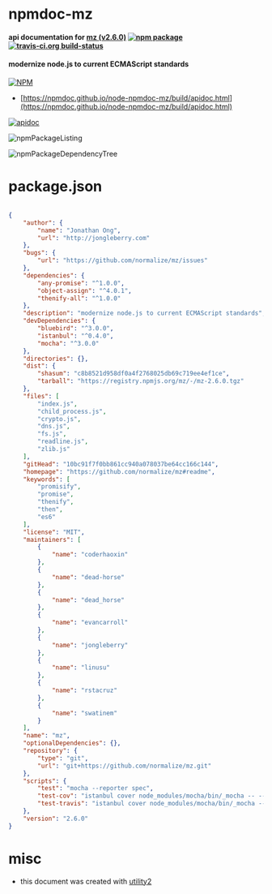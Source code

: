 # npmdoc-mz

#### api documentation for  [mz (v2.6.0)](https://github.com/normalize/mz#readme)  [![npm package](https://img.shields.io/npm/v/npmdoc-mz.svg?style=flat-square)](https://www.npmjs.org/package/npmdoc-mz) [![travis-ci.org build-status](https://api.travis-ci.org/npmdoc/node-npmdoc-mz.svg)](https://travis-ci.org/npmdoc/node-npmdoc-mz)

#### modernize node.js to current ECMAScript standards

[![NPM](https://nodei.co/npm/mz.png?downloads=true&downloadRank=true&stars=true)](https://www.npmjs.com/package/mz)

- [https://npmdoc.github.io/node-npmdoc-mz/build/apidoc.html](https://npmdoc.github.io/node-npmdoc-mz/build/apidoc.html)

[![apidoc](https://npmdoc.github.io/node-npmdoc-mz/build/screenCapture.buildCi.browser.%252Ftmp%252Fbuild%252Fapidoc.html.png)](https://npmdoc.github.io/node-npmdoc-mz/build/apidoc.html)

![npmPackageListing](https://npmdoc.github.io/node-npmdoc-mz/build/screenCapture.npmPackageListing.svg)

![npmPackageDependencyTree](https://npmdoc.github.io/node-npmdoc-mz/build/screenCapture.npmPackageDependencyTree.svg)



# package.json

```json

{
    "author": {
        "name": "Jonathan Ong",
        "url": "http://jongleberry.com"
    },
    "bugs": {
        "url": "https://github.com/normalize/mz/issues"
    },
    "dependencies": {
        "any-promise": "^1.0.0",
        "object-assign": "^4.0.1",
        "thenify-all": "^1.0.0"
    },
    "description": "modernize node.js to current ECMAScript standards",
    "devDependencies": {
        "bluebird": "^3.0.0",
        "istanbul": "^0.4.0",
        "mocha": "^3.0.0"
    },
    "directories": {},
    "dist": {
        "shasum": "c8b8521d958df0a4f2768025db69c719ee4ef1ce",
        "tarball": "https://registry.npmjs.org/mz/-/mz-2.6.0.tgz"
    },
    "files": [
        "index.js",
        "child_process.js",
        "crypto.js",
        "dns.js",
        "fs.js",
        "readline.js",
        "zlib.js"
    ],
    "gitHead": "10bc91f7f0bb861cc940a078037be64cc166c144",
    "homepage": "https://github.com/normalize/mz#readme",
    "keywords": [
        "promisify",
        "promise",
        "thenify",
        "then",
        "es6"
    ],
    "license": "MIT",
    "maintainers": [
        {
            "name": "coderhaoxin"
        },
        {
            "name": "dead-horse"
        },
        {
            "name": "dead_horse"
        },
        {
            "name": "evancarroll"
        },
        {
            "name": "jongleberry"
        },
        {
            "name": "linusu"
        },
        {
            "name": "rstacruz"
        },
        {
            "name": "swatinem"
        }
    ],
    "name": "mz",
    "optionalDependencies": {},
    "repository": {
        "type": "git",
        "url": "git+https://github.com/normalize/mz.git"
    },
    "scripts": {
        "test": "mocha --reporter spec",
        "test-cov": "istanbul cover node_modules/mocha/bin/_mocha -- --reporter dot",
        "test-travis": "istanbul cover node_modules/mocha/bin/_mocha --report lcovonly -- --reporter dot"
    },
    "version": "2.6.0"
}
```



# misc
- this document was created with [utility2](https://github.com/kaizhu256/node-utility2)
